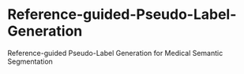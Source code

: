 # Reference-guided-Pseudo-Label-Generation
Reference-guided Pseudo-Label Generation for Medical Semantic Segmentation
